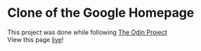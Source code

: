 # Clone of the Google Homepage
This project was done while following [The Odin Project](https://www.theodinproject.com/home)\
View this page [live](https://human437.github.io/google-homepage/)!
